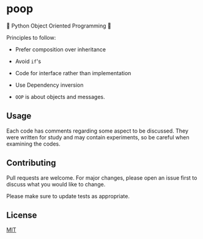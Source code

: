 # poop
💩 Python Object Oriented Programming :snake:

Principles to follow:

- Prefer composition over inheritance

- Avoid `if`'s

- Code for interface rather than implementation

- Use Dependency inversion

- `OOP` is about objects and messages.

## Usage

Each code has comments regarding some aspect to be discussed. They were written for study and may contain experiments, so be careful when examining the codes.

## Contributing
Pull requests are welcome. For major changes, please open an issue first to discuss what you would like to change.

Please make sure to update tests as appropriate.

## License
[MIT](https://choosealicense.com/licenses/mit/)
